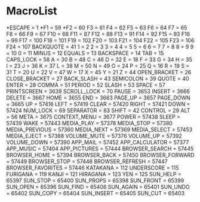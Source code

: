 # MacroList

*ESCAPE = 1
*F1 = 59
*F2 = 60
F3 = 61
F4 = 62
F5 = 63
F6 = 64
F7 = 65
F8 = 66
F9 = 67
F10 = 68
F11 = 87
F12 = 88
F13 = 91
F14 = 92
F15 = 93
F16 = 99
F17 = 100
F18 = 101
F19 = 102
F20 = 103
F21 = 104
F22 = 105
F23 = 106
F24 = 107
BACKQUOTE = 41
1 = 2
2 = 3
3 = 4
4 = 5
5 = 6
6 = 7
7 = 8
8 = 9
9 = 10
0 = 11
MINUS = 12
EQUALS = 13
BACKSPACE = 14
TAB = 15
CAPS_LOCK = 58
A = 30
B = 48
C = 46
D = 32
E = 18
F = 33
G = 34
H = 35
I = 23
J = 36
K = 37
L = 38
M = 50
N = 49
O = 24
P = 25
Q = 16
R = 19
S = 31
T = 20
U = 22
V = 47
W = 17
X = 45
Y = 21
Z = 44
OPEN_BRACKET = 26
CLOSE_BRACKET = 27
BACK_SLASH = 43
SEMICOLON = 39
QUOTE = 40
ENTER = 28
COMMA = 51
PERIOD = 52
SLASH = 53
SPACE = 57
PRINTSCREEN = 3639
SCROLL_LOCK = 70
PAUSE = 3653
INSERT = 3666
DELETE = 3667
HOME = 3655
END = 3663
PAGE_UP = 3657
PAGE_DOWN = 3665
UP = 57416
LEFT = 57419
CLEAR = 57420
RIGHT = 57421
DOWN = 57424
NUM_LOCK = 69
SEPARATOR = 83
SHIFT = 42
CONTROL = 29
ALT = 56
META = 3675
CONTEXT_MENU = 3677
POWER = 57438
SLEEP = 57439
WAKE = 57443
MEDIA_PLAY = 57378
MEDIA_STOP = 57380
MEDIA_PREVIOUS = 57360
MEDIA_NEXT = 57369
MEDIA_SELECT = 57453
MEDIA_EJECT = 57388
VOLUME_MUTE = 57376
VOLUME_UP = 57392
VOLUME_DOWN = 57390
APP_MAIL = 57452
APP_CALCULATOR = 57377
APP_MUSIC = 57404
APP_PICTURES = 57444
BROWSER_SEARCH = 57445
BROWSER_HOME = 57394
BROWSER_BACK = 57450
BROWSER_FORWARD = 57449
BROWSER_STOP = 57448
BROWSER_REFRESH = 57447
BROWSER_FAVORITES = 57446
KATAKANA = 112
UNDERSCORE = 115
FURIGANA = 119
KANJI = 121
HIRAGANA = 123
YEN = 125
SUN_HELP = 65397
SUN_STOP = 65400
SUN_PROPS = 65398
SUN_FRONT = 65399
SUN_OPEN = 65396
SUN_FIND = 65406
SUN_AGAIN = 65401
SUN_UNDO = 65402
SUN_COPY = 65404
SUN_INSERT = 65405
SUN_CUT = 65403
